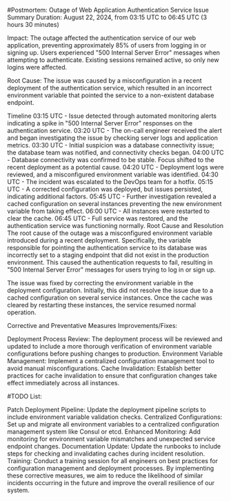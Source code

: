 #Postmortem: Outage of Web Application Authentication Service
Issue Summary
Duration: August 22, 2024, from 03:15 UTC to 06:45 UTC (3 hours 30 minutes)

Impact: The outage affected the authentication service of our web application, preventing approximately 85% of users from logging in or signing up. Users experienced "500 Internal Server Error" messages when attempting to authenticate. Existing sessions remained active, so only new logins were affected.

Root Cause: The issue was caused by a misconfiguration in a recent deployment of the authentication service, which resulted in an incorrect environment variable that pointed the service to a non-existent database endpoint.

Timeline
03:15 UTC - Issue detected through automated monitoring alerts indicating a spike in "500 Internal Server Error" responses on the authentication service.
03:20 UTC - The on-call engineer received the alert and began investigating the issue by checking server logs and application metrics.
03:30 UTC - Initial suspicion was a database connectivity issue; the database team was notified, and connectivity checks began.
04:00 UTC - Database connectivity was confirmed to be stable. Focus shifted to the recent deployment as a potential cause.
04:20 UTC - Deployment logs were reviewed, and a misconfigured environment variable was identified.
04:30 UTC - The incident was escalated to the DevOps team for a hotfix.
05:15 UTC - A corrected configuration was deployed, but issues persisted, indicating additional factors.
05:45 UTC - Further investigation revealed a cached configuration on several instances preventing the new environment variable from taking effect.
06:00 UTC - All instances were restarted to clear the cache.
06:45 UTC - Full service was restored, and the authentication service was functioning normally.
Root Cause and Resolution
The root cause of the outage was a misconfigured environment variable introduced during a recent deployment. Specifically, the variable responsible for pointing the authentication service to its database was incorrectly set to a staging endpoint that did not exist in the production environment. This caused the authentication requests to fail, resulting in "500 Internal Server Error" messages for users trying to log in or sign up.

The issue was fixed by correcting the environment variable in the deployment configuration. Initially, this did not resolve the issue due to a cached configuration on several service instances. Once the cache was cleared by restarting these instances, the service resumed normal operation.

Corrective and Preventative Measures
Improvements/Fixes:

Deployment Process Review: The deployment process will be reviewed and updated to include a more thorough verification of environment variable configurations before pushing changes to production.
Environment Variable Management: Implement a centralized configuration management tool to avoid manual misconfigurations.
Cache Invalidation: Establish better practices for cache invalidation to ensure that configuration changes take effect immediately across all instances.

#TODO List:

Patch Deployment Pipeline: Update the deployment pipeline scripts to include environment variable validation checks.
Centralized Configurations: Set up and migrate all environment variables to a centralized configuration management system like Consul or etcd.
Enhanced Monitoring: Add monitoring for environment variable mismatches and unexpected service endpoint changes.
Documentation Update: Update the runbooks to include steps for checking and invalidating caches during incident resolution.
Training: Conduct a training session for all engineers on best practices for configuration management and deployment processes.
By implementing these corrective measures, we aim to reduce the likelihood of similar incidents occurring in the future and improve the overall resilience of our system.

